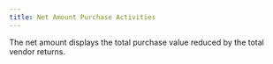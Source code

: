 ```yaml
---
title: Net Amount Purchase Activities
---
```



The net amount displays the total purchase value reduced by the total  vendor returns.
